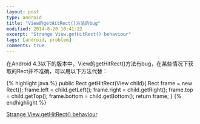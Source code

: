 ```yaml
---
layout: post
type: android
title: "View的getHitRect()方法的bug"
modified: 2014-8-20 10:41:22
excerpt: "Strange View.getHitRect() behaviour"
tags: [android, problem]
comments: true
---
```


在Android 4.3以下的版本中，View的getHitRect()方法有bug，在某些情况下获取的Rect并不准确，可以用以下方法代替：

{% highlight java %}
public Rect getHitRect(View child){
   Rect frame = new Rect();
   frame.left = child.getLeft();
   frame.right = child.getRight();
   frame.top = child.getTop();
   frame.bottom = child.getBottom();
   return frame;
}
{% endhighlight %}

[Strange View.getHitRect() behaviour](http://stackoverflow.com/questions/17750116/strange-view-gethitrect-behaviour "StackOverflow")